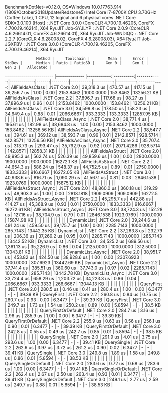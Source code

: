 
BenchmarkDotNet=v0.12.0, OS=Windows 10.0.17763.914 (1809/October2018Update/Redstone5)
Intel Core i7-8700K CPU 3.70GHz (Coffee Lake), 1 CPU, 12 logical and 6 physical cores
.NET Core SDK=3.0.100
  [Host]     : .NET Core 3.0.0 (CoreCLR 4.700.19.46205, CoreFX 4.700.19.46214), X64 RyuJIT
  Job-SYJLYP : .NET Core 2.0.9 (CoreCLR 4.6.26614.01, CoreFX 4.6.26614.01), X64 RyuJIT
  Job-WNDIQQ : .NET Core 2.2.7 (CoreCLR 4.6.28008.02, CoreFX 4.6.28008.03), X64 RyuJIT
  Job-JGXFBV : .NET Core 3.0.0 (CoreCLR 4.700.19.46205, CoreFX 4.700.19.46214), X64 RyuJIT


                  Method |     Toolchain |        Mean |     Error |      StdDev |      Median | Ratio | RatioSD |     Gen 0 |     Gen 1 |     Gen 2 |   Allocated |
------------------------ |-------------- |------------:|----------:|------------:|------------:|------:|--------:|----------:|----------:|----------:|------------:|
        AllFieldsAsClass | .NET Core 2.0 | 39,318.3 us | 470.57 us |   417.15 us | 39,256.7 us |  1.00 |    0.00 | 2153.8462 | 1000.0000 |  153.8462 | 13256.21 KB |
        AllFieldsAsClass | .NET Core 2.2 | 37,896.7 us | 117.68 us |    98.27 us | 37,896.9 us |  0.96 |    0.01 | 2153.8462 | 1000.0000 |  153.8462 | 13256.21 KB |
        AllFieldsAsClass | .NET Core 3.0 | 34,599.8 us | 178.50 us |   158.23 us | 34,649.4 us |  0.88 |    0.01 | 2066.6667 |  933.3333 |  133.3333 | 12857.95 KB |
                         |               |             |           |             |             |       |         |           |           |           |             |
  AllFieldsAsClass_Async | .NET Core 2.0 | 38,771.4 us | 195.61 us |   182.98 us | 38,684.8 us |  1.00 |    0.00 | 2153.8462 | 1000.0000 |  153.8462 | 13256.56 KB |
  AllFieldsAsClass_Async | .NET Core 2.2 | 38,547.7 us | 394.61 us |   369.12 us | 38,593.7 us |  0.99 |    0.01 | 2142.8571 |  928.5714 |  142.8571 | 13256.56 KB |
  AllFieldsAsClass_Async | .NET Core 3.0 | 35,707.4 us | 313.73 us |   293.47 us | 35,792.9 us |  0.92 |    0.01 | 2071.4286 |  928.5714 |  142.8571 | 12858.31 KB |
                         |               |             |           |             |             |       |         |           |           |           |             |
       AllFieldsAsStruct | .NET Core 2.0 | 49,995.3 us | 562.74 us |   526.39 us | 49,859.6 us |  1.00 |    0.00 | 2800.0000 | 1900.0000 |  900.0000 |  16272.1 KB |
       AllFieldsAsStruct | .NET Core 2.2 | 44,654.3 us | 586.24 us |   548.37 us | 44,752.5 us |  0.89 |    0.01 | 2750.0000 | 1833.3333 |  916.6667 | 16272.05 KB |
       AllFieldsAsStruct | .NET Core 3.0 | 40,938.6 us | 816.71 us | 1,090.29 us | 41,567.1 us |  0.81 |    0.03 | 2846.1538 | 1923.0769 | 1000.0000 | 15875.12 KB |
                         |               |             |           |             |             |       |         |           |           |           |             |
 AllFieldsAsStruct_Async | .NET Core 2.0 | 48,860.0 us | 360.18 us |   319.29 us | 48,903.3 us |  1.00 |    0.00 | 2818.1818 | 1909.0909 |  909.0909 |  16272.5 KB |
 AllFieldsAsStruct_Async | .NET Core 2.2 | 45,295.7 us | 442.88 us |   414.27 us | 45,368.9 us |  0.93 |    0.01 | 2750.0000 | 1833.3333 |  916.6667 | 16272.61 KB |
 AllFieldsAsStruct_Async | .NET Core 3.0 | 38,724.3 us | 152.28 us |   127.16 us | 38,704.9 us |  0.79 |    0.01 | 2846.1538 | 1923.0769 | 1000.0000 | 15874.98 KB |
                         |               |             |           |             |             |       |         |           |           |           |             |
             DynamicList | .NET Core 2.0 | 39,244.6 us | 491.24 us |   459.50 us | 39,175.7 us |  1.00 |    0.00 | 2285.7143 | 1000.0000 |  285.7143 | 13442.35 KB |
             DynamicList | .NET Core 2.2 | 37,263.8 us | 232.79 us |   206.36 us | 37,269.2 us |  0.95 |    0.01 | 2285.7143 | 1000.0000 |  285.7143 | 13442.52 KB |
             DynamicList | .NET Core 3.0 | 34,525.2 us | 689.56 us | 1,361.13 us | 35,226.9 us |  0.86 |    0.04 | 2125.0000 | 1000.0000 |  312.5000 | 13043.81 KB |
                         |               |             |           |             |             |       |         |           |           |           |             |
       DynamicList_Async | .NET Core 2.0 | 38,951.7 us | 453.82 us |   424.50 us | 38,928.6 us |  1.00 |    0.00 | 2307.6923 | 1000.0000 |  307.6923 | 13442.69 KB |
       DynamicList_Async | .NET Core 2.2 | 37,741.4 us | 385.51 us |   360.60 us | 37,743.0 us |  0.97 |    0.02 | 2285.7143 | 1000.0000 |  285.7143 | 13442.78 KB |
       DynamicList_Async | .NET Core 3.0 | 33,724.4 us | 658.29 us | 1,203.72 us | 34,223.3 us |  0.86 |    0.04 | 2066.6667 |  933.3333 |  266.6667 | 13044.13 KB |
                         |               |             |           |             |             |       |         |           |           |           |             |
              QueryFirst | .NET Core 2.0 |    280.5 us |   0.46 us |     0.41 us |    280.4 us |  1.00 |    0.00 |    6.3477 |         - |         - |    39.39 KB |
              QueryFirst | .NET Core 2.2 |    260.8 us |   0.84 us |     0.75 us |    260.7 us |  0.93 |    0.00 |    6.3477 |         - |         - |    39.39 KB |
              QueryFirst | .NET Core 3.0 |    249.7 us |   1.73 us |     1.54 us |    250.2 us |  0.89 |    0.00 |    5.8594 |         - |         - |     38.5 KB |
                         |               |             |           |             |             |       |         |           |           |           |             |
     QueryFirstOrDefault | .NET Core 2.0 |    284.7 us |   3.16 us |     2.96 us |    285.9 us |  1.00 |    0.00 |    6.3477 |         - |         - |    39.39 KB |
     QueryFirstOrDefault | .NET Core 2.2 |    255.9 us |   0.63 us |     0.56 us |    256.1 us |  0.90 |    0.01 |    6.3477 |         - |         - |    39.39 KB |
     QueryFirstOrDefault | .NET Core 3.0 |    242.8 us |   0.55 us |     0.49 us |    242.7 us |  0.85 |    0.01 |    5.8594 |         - |         - |     38.5 KB |
                         |               |             |           |             |             |       |         |           |           |           |             |
             QuerySingle | .NET Core 2.0 |    291.9 us |   4.01 us |     3.75 us |    293.6 us |  1.00 |    0.00 |    6.3477 |         - |         - |    39.41 KB |
             QuerySingle | .NET Core 2.2 |    262.6 us |   3.97 us |     3.72 us |    261.2 us |  0.90 |    0.02 |    6.3477 |         - |         - |    39.41 KB |
             QuerySingle | .NET Core 3.0 |    249.8 us |   1.89 us |     1.58 us |    249.8 us |  0.86 |    0.01 |    5.8594 |         - |         - |    38.53 KB |
                         |               |             |           |             |             |       |         |           |           |           |             |
    QuerySingleOrDefault | .NET Core 2.0 |    283.6 us |   0.72 us |     0.68 us |    283.6 us |  1.00 |    0.00 |    6.3477 |         - |         - |    39.41 KB |
    QuerySingleOrDefault | .NET Core 2.2 |    262.4 us |   2.67 us |     2.50 us |    263.4 us |  0.93 |    0.01 |    6.3477 |         - |         - |    39.41 KB |
    QuerySingleOrDefault | .NET Core 3.0 |    249.1 us |   2.77 us |     2.59 us |    249.7 us |  0.88 |    0.01 |    5.8594 |         - |         - |    38.53 KB |

